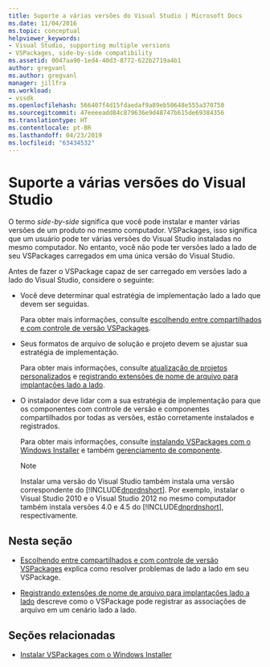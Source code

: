 ```yaml
---
title: Suporte a várias versões do Visual Studio | Microsoft Docs
ms.date: 11/04/2016
ms.topic: conceptual
helpviewer_keywords:
- Visual Studio, supporting multiple versions
- VSPackages, side-by-side compatibility
ms.assetid: 0047aa90-1ed4-40d3-8772-622b2719a4b1
author: gregvanl
ms.author: gregvanl
manager: jillfra
ms.workload:
- vssdk
ms.openlocfilehash: 566407f4d15fdaedaf9a89eb50648e555a370750
ms.sourcegitcommit: 47eeeeadd84c879636e9d48747b615de69384356
ms.translationtype: HT
ms.contentlocale: pt-BR
ms.lasthandoff: 04/23/2019
ms.locfileid: "63434532"
---
```

# <a name="supporting-multiple-versions-of-visual-studio"></a>Suporte a várias versões do Visual Studio
O termo *side-by-side* significa que você pode instalar e manter várias versões de um produto no mesmo computador. VSPackages, isso significa que um usuário pode ter várias versões do Visual Studio instaladas no mesmo computador. No entanto, você não pode ter versões lado a lado de seu VSPackages carregados em uma única versão do Visual Studio.

 Antes de fazer o VSPackage capaz de ser carregado em versões lado a lado do Visual Studio, considere o seguinte:

- Você deve determinar qual estratégia de implementação lado a lado que devem ser seguidas.

   Para obter mais informações, consulte [escolhendo entre compartilhados e com controle de versão VSPackages](../extensibility/choosing-between-shared-and-versioned-vspackages.md).

- Seus formatos de arquivo de solução e projeto devem se ajustar sua estratégia de implementação.

   Para obter mais informações, consulte [atualização de projetos personalizados](../extensibility/internals/upgrading-projects.md#upgrading-custom-projects) e [registrando extensões de nome de arquivo para implantações lado a lado](../extensibility/registering-file-name-extensions-for-side-by-side-deployments.md).

- O instalador deve lidar com a sua estratégia de implementação para que os componentes com controle de versão e componentes compartilhados por todas as versões, estão corretamente instalados e registrados.

   Para obter mais informações, consulte [instalando VSPackages com o Windows Installer](../extensibility/internals/installing-vspackages-with-windows-installer.md) e também [gerenciamento de componente](../extensibility/internals/component-management.md).

  > [!NOTE]
  > Instalar uma versão do Visual Studio também instala uma versão correspondente do [!INCLUDE[dnprdnshort](../code-quality/includes/dnprdnshort_md.md)]. Por exemplo, instalar o Visual Studio 2010 e o Visual Studio 2012 no mesmo computador também instala versões 4.0 e 4.5 do [!INCLUDE[dnprdnshort](../code-quality/includes/dnprdnshort_md.md)], respectivamente.

## <a name="in-this-section"></a>Nesta seção
- [Escolhendo entre compartilhados e com controle de versão VSPackages](../extensibility/choosing-between-shared-and-versioned-vspackages.md) explica como resolver problemas de lado a lado em seu VSPackage.

- [Registrando extensões de nome de arquivo para implantações lado a lado](../extensibility/registering-file-name-extensions-for-side-by-side-deployments.md) descreve como o VSPackage pode registrar as associações de arquivo em um cenário lado a lado.

## <a name="related-sections"></a>Seções relacionadas
- [Instalar VSPackages com o Windows Installer](../extensibility/internals/installing-vspackages-with-windows-installer.md)
